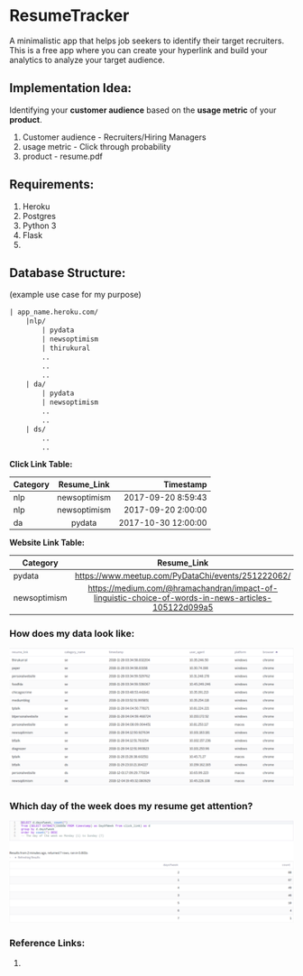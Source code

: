 # ResumeTracker
A minimalistic app that helps job seekers to identify their target recruiters.
This is a free app where you can create your hyperlink and build your analytics to analyze your target audience.


## Implementation Idea:
Identifying your **customer audience** based on the **usage metric** of your **product**.

1. Customer audience - Recruiters/Hiring Managers
2. usage metric - Click through probability
3. product - resume.pdf

## Requirements:
1. Heroku
2. Postgres
3. Python 3
4. Flask
5. 

## Database Structure:
(example use case for my purpose)

    | app_name.heroku.com/
        |nlp/
            | pydata
            | newsoptimism
            | thirukural
            ..
            ..
            ..
        | da/
            | pydata
            | newsoptimism
            ..
            ..
        | ds/
            ..
            ..

**Click Link Table:**


| Category        | Resume_Link           | Timestamp  |
| ------------- |:-------------:| -----:|
| nlp    | newsoptimism | 2017-09-20 8:59:43 |
| nlp      | newsoptimism     |   2017-09-20 2:00:00 |
| da | pydata      |   2017-10-30 12:00:00 |
        
**Website Link Table:**

| Category        | Resume_Link           |
| ------------- |:-------------:|
| pydata    | https://www.meetup.com/PyDataChi/events/251222062/ |
| newsoptimism     | https://medium.com/@hramachandran/impact-of-linguistic-choice-of-words-in-news-articles-105122d099a5    |


### How does my data look like:
![](sample.png)

### Which day of the week does my resume get attention?
![](which_day_of_week.png)


### Reference Links:
1. 